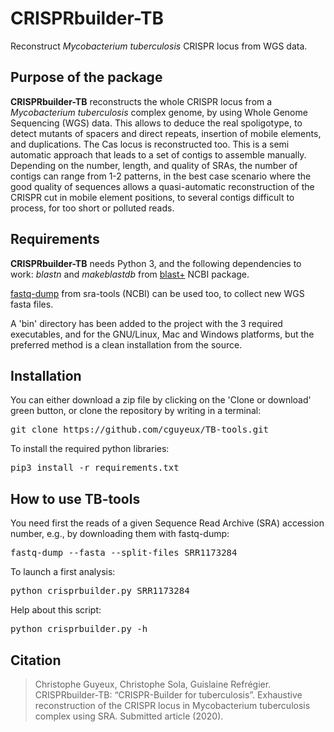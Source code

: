# CRISPRbuilder-TB
Reconstruct *Mycobacterium tuberculosis* CRISPR locus from WGS data.

## Purpose of the package

**CRISPRbuilder-TB** reconstructs the whole CRISPR locus from a 
*Mycobacterium tuberculosis* complex genome, by using Whole Genome Sequencing (WGS) 
data. This allows to deduce the real spoligotype, to detect mutants of spacers and
direct repeats, insertion of mobile elements, and duplications. The Cas locus 
is reconstructed too. This is a semi automatic approach that leads to a set of 
contigs to assemble manually. Depending on the number, length, and quality of
SRAs, the number of contigs can range from 1-2 patterns, in the best case scenario
where the good quality of sequences allows a quasi-automatic reconstruction of the 
CRISPR cut in mobile element positions, to several contigs difficult to process,
for too short or polluted reads.


## Requirements

**CRISPRbuilder-TB** needs Python 3, and the following dependencies to work:
*blastn* and *makeblastdb* from [blast+](https://blast.ncbi.nlm.nih.gov/Blast.cgi?PAGE_TYPE=BlastDocs&DOC_TYPE=Download) NCBI package.

[fastq-dump](https://github.com/ncbi/sra-tools) from sra-tools (NCBI) can be used too, to collect new WGS fasta files.

A 'bin' directory has been added to the project with the 3 required executables, 
and for the GNU/Linux, Mac and Windows platforms, but the preferred method is
a clean installation from the source.


## Installation

You can either download a zip file by clicking on the 'Clone or download' green
button, or clone the repository by writing in a terminal:
<pre>
git clone https://github.com/cguyeux/TB-tools.git
</pre>

To install the required python libraries: 
<pre>
pip3 install -r requirements.txt
</pre>


## How to use TB-tools

You need first the reads of a given Sequence Read Archive (SRA) accession number,
e.g., by downloading them with fastq-dump:
<pre>
fastq-dump --fasta --split-files SRR1173284
</pre>

To launch a first analysis: 
<pre>
python crisprbuilder.py SRR1173284
</pre>
Help about this script: 
<pre>
python crisprbuilder.py -h
</pre>

## Citation

>Christophe Guyeux, Christophe Sola, Guislaine Refrégier. CRISPRbuilder-TB: “CRISPR-Builder for tuberculosis”. Exhaustive reconstruction of the CRISPR locus in Mycobacterium tuberculosis complex using SRA. Submitted article (2020).

